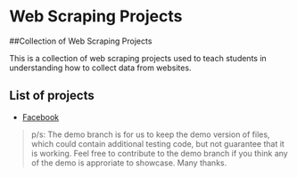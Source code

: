 # Web Scraping Projects

##Collection of Web Scraping Projects

This is a collection of web scraping projects used to teach students in understanding how to collect data from websites.

## List of projects
- [Facebook](facebook_demo.py)

> p/s: The demo branch is for us to keep the demo version of files, which could contain additional testing code, but not guarantee that it is working. Feel free to contribute to the demo branch if you think any of the demo is approriate to showcase. Many thanks.

